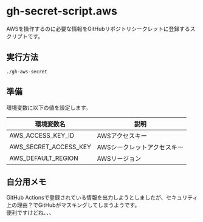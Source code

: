 # gh-secret-script.aws

AWSを操作するのに必要な情報をGitHubリポジトリシークレットに登録するスクリプトです。  

## 実行方法

```shell
./gh-aws-secret
```

## 準備

環境変数に以下の値を設定します。  

| 環境変数名 | 説明 |
| --- | --- |
| AWS_ACCESS_KEY_ID | AWSアクセスキー |
| AWS_SECRET_ACCESS_KEY | AWSシークレットアクセスキー |
| AWS_DEFAULT_REGION | AWSリージョン |

## 自分用メモ

GitHub Actionsで登録されている情報を出力しようとしましたが、セキュリティ上の理由？でGitHubがマスキングしてしまうようです。  
便利ですけどね、、、  
